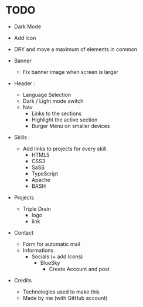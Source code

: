 # TODO

 + Dark Mode
 + Add Icon
 + DRY and move a maximum of elements in common

 + Banner
 	+ Fix banner image when screen is larger
 
 + Header :
 	+ Language Selection
 	+ Dark / Light mode switch
 	+ Nav
 		+ Links to the sections 
 		+ Highlight the active section
 		+ Burger Menu on smaller devices

 + Skills :
 	+ Add links to projects for every skill.
 		+ HTML5
 		+ CSS3
 		+ SaSS
 		+ TypeScript
 		+ Apache
 		+ BASH

 + Projects
 	+ Triple Drain
 		+ logo
 		+ link

 + Contact
 	+ Form for automatic mail
 	+ Informations
 		+ Socials (+ add Icons)
 			+ BlueSky
 				+ Create Account and post

 + Credits
 	+ Technologies used to make this
 	+ Made by me (with GitHub account)
